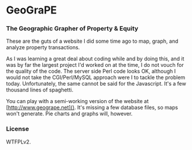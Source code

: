 # GeoGraPE

### The Geographic Grapher of Property & Equity

These are the guts of a website I did some time ago to map, graph, and analyze
property transactions.

As I was learning a great deal about coding while and by doing this, and it was
by far the largest project I'd worked on at the time, I do not vouch for the
quality of the code.  The server side Perl code looks OK, although I would not
take the CGI/Perl/MySQL approach were I to tackle the problem today.
Unfortunately, the same cannot be said for the Javascript.  It's a few thousand
lines of spaghetti.

You can play with a semi-working version of the website at 
[http://www.geogrape.net]().  It's missing a few database files, so maps won't
generate.  Pie charts and graphs will, however.

### License

WTFPLv2. 

